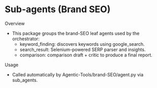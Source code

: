 # Sub-agents (Brand SEO)

Overview
- This package groups the brand-SEO leaf agents used by the orchestrator:
  - keyword_finding: discovers keywords using google_search.
  - search_result: Selenium-powered SERP parser and insights.
  - comparison: comparison draft + critic to produce a final report.

Usage
- Called automatically by Agentic-Tools/brand-SEO/agent.py via sub_agents.
